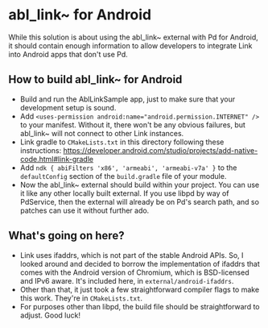 # abl_link~ for Android

While this solution is about using the abl_link~ external with Pd for Android, it should contain enough information to allow developers to integrate Link into Android apps that don't use Pd.

## How to build abl_link~ for Android

* Build and run the AblLinkSample app, just to make sure that your development setup is sound.
* Add `<uses-permission android:name="android.permission.INTERNET" />` to your manifest. Without it, there won't be any obvious failures, but abl_link~ will not connect to other Link instances.
* Link gradle to `CMakeLists.txt` in this directory following these instructions: https://developer.android.com/studio/projects/add-native-code.html#link-gradle
* Add `ndk { abiFilters 'x86', 'armeabi', 'armeabi-v7a' }` to the `defaultConfig` section of the `build.gradle` file of your module.
* Now the abl_link~ external should build within your project. You can use it like any other locally built external. If you use libpd by way of PdService, then the external will already be on Pd's search path, and so patches can use it without further ado.

## What's going on here?

* Link uses ifaddrs, which is not part of the stable Android APIs. So, I looked around and decided to borrow the implementation of ifaddrs that comes with the Android version of Chromium, which is BSD-licensed and IPv6 aware. It's included here, in `external/android-ifaddrs`.
* Other than that, it just took a few straightforward compiler flags to make this work. They're in `CMakeLists.txt`.
* For purposes other than libpd, the build file should be straightforward to adjust. Good luck!

